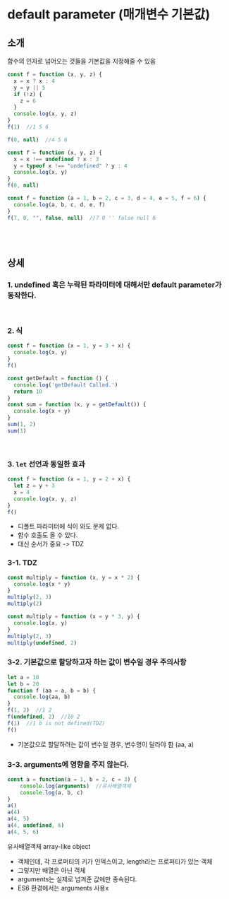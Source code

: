 # default parameter (매개변수 기본값)

## 소개
함수의 인자로 넘어오는 것들을 기본값을 지정해줄 수 있음

```js
const f = function (x, y, z) {
  x = x ? x : 4
  y = y || 5
  if (!z) {
    z = 6
  }
  console.log(x, y, z)
}
f(1)  //1 5 6

f(0, null)  //4 5 6
```

```js
const f = function (x, y, z) {
  x = x !== undefined ? x : 3
  y = typeof x !== "undefined" ? y : 4
  console.log(x, y)
}
f(0, null)
```

```js
const f = function (a = 1, b = 2, c = 3, d = 4, e = 5, f = 6) {
  console.log(a, b, c, d, e, f)
}
f(7, 0, "", false, null)  //7 0 '' false null 6
```

<br><br>

## 상세

### 1. undefined 혹은 누락된 파라미터에 대해서만 default parameter가 동작한다.

<br>

### 2. 식

```js
const f = function (x = 1, y = 3 + x) {
  console.log(x, y)
}
f()
```

```js
const getDefault = function () {
  console.log('getDefault Called.')
  return 10
}
const sum = function (x, y = getDefault()) {
  console.log(x + y)
}
sum(1, 2)
sum(1)
```

<br>

### 3. `let` 선언과 동일한 효과

```js
const f = function (x = 1, y = 2 + x) {
  let z = y + 3
  x = 4
  console.log(x, y, z)
}
f()
```
* 디폴트 파라미터에 식이 와도 문제 없다.
* 함수 호출도 올 수 있다.
* 대신 순서가 중요 -> TDZ

### 3-1. TDZ

```js
const multiply = function (x, y = x * 2) {
  console.log(x * y)
}
multiply(2, 3)
multiply(2)
```

```js
const multiply = function (x = y * 3, y) {
  console.log(x, y)
}
multiply(2, 3)
multiply(undefined, 2)
```

### 3-2. 기본값으로 할당하고자 하는 값이 변수일 경우 주의사항

```js
let a = 10
let b = 20
function f (aa = a, b = b) {
  console.log(aa, b)
}
f(1, 2)  //1 2
f(undefined, 2)  //10 2
f(1)  //1 b is not defined(TDZ)
f()
```
* 기본값으로 할달하려는 값이 변수일 경우, 변수명이 달라야 함 (aa, a)

### 3-3. arguments에 영향을 주지 않는다.

```js
const a = function(a = 1, b = 2, c = 3) {
	console.log(arguments)  //유사배열객체
	console.log(a, b, c)
}
a()
a(4)
a(4, 5)
a(4, undefined, 6)
a(4, 5, 6)
```
유사배열객체 array-like object
* 객체인데, 각 프로퍼티의 키가 인덱스이고, length라는 프로퍼티가 있는 객체
* 그렇지만 배열은 아닌 객체  
* arguments는 실제로 넘겨준 값에만 종속된다.
* ES6 환경에서는 arguments 사용x
